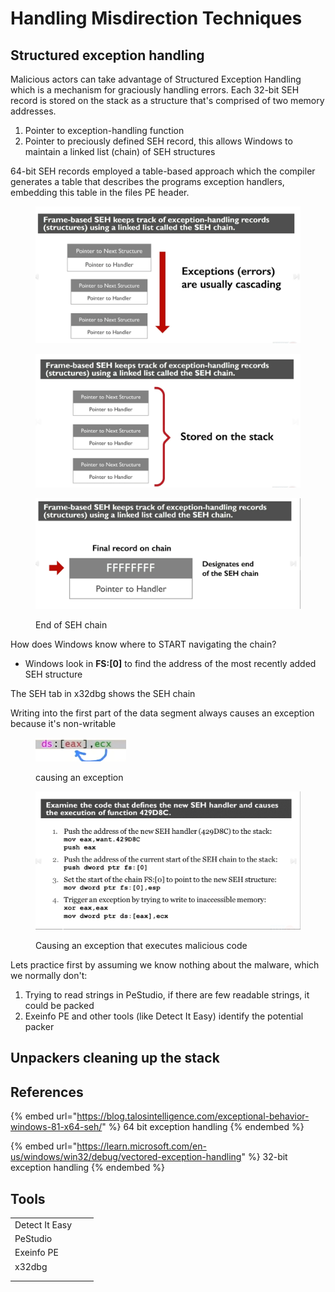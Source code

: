 # Handling Misdirection Techniques

## Structured exception handling

Malicious actors can take advantage of Structured Exception Handling which is a mechanism for  graciously handling errors. Each 32-bit SEH record is stored on the stack as a structure that's comprised of two memory addresses.&#x20;

1. Pointer to exception-handling function
2. Pointer to preciously defined SEH record, this allows Windows to maintain a linked list (chain) of SEH structures

64-bit SEH records employed a table-based approach which the compiler generates a table that describes the programs exception handlers, embedding this table in the files PE header.

<figure><img src="../../.gitbook/assets/image (8).png" alt=""><figcaption></figcaption></figure>

<figure><img src="../../.gitbook/assets/image (1) (1).png" alt=""><figcaption></figcaption></figure>

<figure><img src="../../.gitbook/assets/image (2) (1).png" alt=""><figcaption><p>End of SEH chain</p></figcaption></figure>

How does Windows know where to START navigating the chain?

* Windows look in **FS:\[0]** to find the address of the most recently added SEH structure

The SEH tab in x32dbg shows the SEH chain

Writing into the first part of the data segment always causes an exception because it's non-writable

<figure><img src="../../.gitbook/assets/image (3) (1).png" alt=""><figcaption><p>causing an exception</p></figcaption></figure>

<figure><img src="../../.gitbook/assets/image (5) (1).png" alt=""><figcaption><p>Causing an exception that executes malicious code</p></figcaption></figure>

Lets practice first by assuming we know nothing about the malware, which we normally don't:

1. Trying to read strings in PeStudio, if there are few readable strings, it could be packed
2. Exeinfo PE and other tools (like Detect It Easy) identify the potential packer

## Unpackers cleaning up the stack



## References

{% embed url="https://blog.talosintelligence.com/exceptional-behavior-windows-81-x64-seh/" %}
64 bit exception handling
{% endembed %}

{% embed url="https://learn.microsoft.com/en-us/windows/win32/debug/vectored-exception-handling" %}
32-bit exception handling
{% endembed %}

## Tools

|                |   |   |
| -------------- | - | - |
| Detect It Easy |   |   |
| PeStudio       |   |   |
| Exeinfo PE     |   |   |
| x32dbg         |   |   |
|                |   |   |
|                |   |   |
